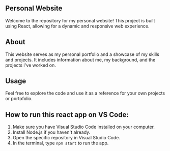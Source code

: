 ## Personal Website

Welcome to the repository for my personal website! This project is built using React, allowing for a dynamic and responsive web experience.

## About

This website serves as my personal portfolio and a showcase of my skills and projects. It includes information about me, my background, and the projects I've worked on.

## Usage

Feel free to explore the code and use it as a reference for your own projects or portofolio.

## How to run this react app on VS Code:

1. Make sure you have Visual Studio Code installed on your computer.
2. Install Node.js if you haven't already.
3. Open the specific repository in Visual Studio Code.
4. In the terminal, type `npm start` to run the app.

